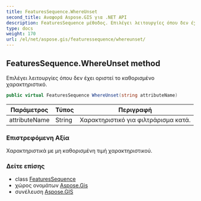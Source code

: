 ```yaml
---
title: FeaturesSequence.WhereUnset
second_title: Αναφορά Aspose.GIS για .NET API
description: FeaturesSequence μέθοδος. Επιλέγει λειτουργίες όπου δεν έχει οριστεί το καθορισμένο χαρακτηριστικό.
type: docs
weight: 170
url: /el/net/aspose.gis/featuressequence/whereunset/
---
```

## FeaturesSequence.WhereUnset method

Επιλέγει λειτουργίες όπου δεν έχει οριστεί το καθορισμένο χαρακτηριστικό.

```csharp
public virtual FeaturesSequence WhereUnset(string attributeName)
```

| Παράμετρος | Τύπος | Περιγραφή |
| --- | --- | --- |
| attributeName | String | Χαρακτηριστικό για φιλτράρισμα κατά. |

### Επιστρεφόμενη Αξία

Χαρακτηριστικά με μη καθορισμένη τιμή χαρακτηριστικού.

### Δείτε επίσης

* class [FeaturesSequence](../)
* χώρος ονομάτων [Aspose.Gis](../../featuressequence/)
* συνέλευση [Aspose.GIS](../../../)



